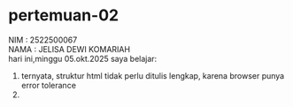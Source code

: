 # pertemuan-02
NIM : 2522500067<br>
NAMA : JELISA DEWI KOMARIAH<br>
hari ini,minggu 05.okt.2025 saya belajar:<br>
1) ternyata, struktur html tidak perlu ditulis lengkap, karena browser punya error tolerance<br>
2) 
